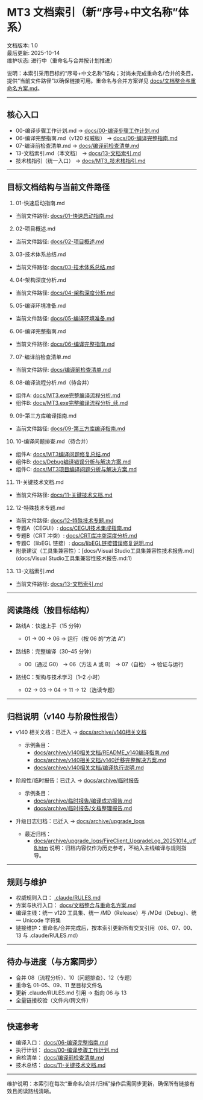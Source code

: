 # MT3 文档索引（新“序号+中文名称”体系）

文档版本: 1.0  
最后更新: 2025-10-14  
维护状态: 进行中（重命名与合并按计划推进）

说明：本索引采用目标的“序号+中文名称”结构；对尚未完成重命名/合并的条目，提供“当前文件路径”以确保链接可用。重命名与合并方案详见 [docs/文档整合与重命名方案.md](docs/文档整合与重命名方案.md:1)。

---

## 核心入口

- 00-编译步骤工作计划.md → [docs/00-编译步骤工作计划.md](docs/00-编译步骤工作计划.md:1)
- 06-编译完整指南.md（v120 权威版） → [docs/06-编译完整指南.md](docs/06-编译完整指南.md:1)
- 07-编译前检查清单.md → [docs/编译前检查清单.md](docs/编译前检查清单.md:1)
- 13-文档索引.md（本文档） → [docs/13-文档索引.md](docs/13-文档索引.md:1)
- 技术栈指引（统一入口） → [docs/MT3_技术栈指引.md](docs/MT3_技术栈指引.md:1)

---

## 目标文档结构与当前文件路径

1) 01-快速启动指南.md  
- 当前文件路径: [docs/01-快速启动指南.md](docs/01-快速启动指南.md:1)

2) 02-项目概述.md  
- 当前文件路径: [docs/02-项目概述.md](docs/02-项目概述.md:1)

3) 03-技术体系总结.md  
- 当前文件路径: [docs/03-技术体系总结.md](docs/03-技术体系总结.md:1)

4) 04-架构深度分析.md  
- 当前文件路径: [docs/04-架构深度分析.md](docs/04-架构深度分析.md:1)

5) 05-编译环境准备.md  
- 当前文件路径: [docs/05-编译环境准备.md](docs/05-编译环境准备.md:1)

6) 06-编译完整指南.md  
- 当前文件路径: [docs/06-编译完整指南.md](docs/06-编译完整指南.md:1)

7) 07-编译前检查清单.md  
- 当前文件路径: [docs/编译前检查清单.md](docs/编译前检查清单.md:1)

8) 08-编译流程分析.md（待合并）  
- 组件A: [docs/MT3.exe完整编译流程分析.md](docs/MT3.exe完整编译流程分析.md:1)  
- 组件B: [docs/MT3.exe完整编译流程分析_续.md](docs/MT3.exe完整编译流程分析_续.md:1)

9) 09-第三方库编译指南.md  
- 当前文件路径: [docs/09-第三方库编译指南.md](docs/09-第三方库编译指南.md:1)

10) 10-编译问题排查.md（待合并）  
- 组件A: [docs/MT3编译问题修复总结.md](docs/MT3编译问题修复总结.md:1)  
- 组件B: [docs/Debug编译错误分析与解决方案.md](docs/Debug编译错误分析与解决方案.md:1)  
- 组件C: [docs/MT3项目编译问题分析与解决方案.md](docs/MT3项目编译问题分析与解决方案.md:1)

11) 11-关键技术文档.md  
- 当前文件路径: [docs/11-关键技术文档.md](docs/11-关键技术文档.md:1)

12) 12-特殊技术专题.md
- 当前文件路径: [docs/12-特殊技术专题.md](docs/12-特殊技术专题.md:1)
- 专题A（CEGUI）: [docs/CEGUI技术集成指南.md](docs/CEGUI技术集成指南.md:1)
- 专题B（CRT 冲突）: [docs/CRT库冲突深度分析.md](docs/CRT库冲突深度分析.md:1)
- 专题C（libEGL 链接）: [docs/libEGL链接错误修复说明.md](docs/libEGL链接错误修复说明.md:1)
- 附录建议（工具集兼容性）：[docs/Visual Studio工具集兼容性技术报告.md](docs/Visual Studio工具集兼容性技术报告.md:1)

13) 13-文档索引.md  
- 当前文件路径: [docs/13-文档索引.md](docs/13-文档索引.md:1)

---

## 阅读路线（按目标结构）

- 路线A：快速上手（15 分钟）
  - 01 → 00 → 06 → 运行（按 06 的“方法 A”）

- 路线B：完整编译（30–45 分钟）
  - 00（通过 G0） → 06（方法 A 或 B） → 07（自检） → 验证与运行

- 路线C：架构与技术学习（1–2 小时）
  - 02 → 03 → 04 → 11 → 12（选读专题）

---

## 归档说明（v140 与阶段性报告）

- v140 相关文档：已迁入 → [docs/archive/v140相关文档](docs/archive/v140相关文档:1)
  - 示例条目：  
    - [docs/archive/v140相关文档/README_v140编译指南.md](docs/archive/v140相关文档/README_v140编译指南.md:1)  
    - [docs/archive/v140相关文档/v140迁移完整解决方案.md](docs/archive/v140相关文档/v140迁移完整解决方案.md:1)  
    - [docs/archive/v140相关文档/编译执行说明.md](docs/archive/v140相关文档/编译执行说明.md:1)

- 阶段性/临时报告：已迁入 → [docs/archive/临时报告](docs/archive/临时报告:1)
  - 示例条目：  
    - [docs/archive/临时报告/编译成功报告.md](docs/archive/临时报告/编译成功报告.md:1)  
    - [docs/archive/临时报告/文档整理报告.md](docs/archive/临时报告/文档整理报告.md:1)

- 升级日志归档：已迁入 → [docs/archive/upgrade_logs](docs/archive/upgrade_logs:1)
  - 最近归档：
    - [docs/archive/upgrade_logs/FireClient_UpgradeLog_20251014_utf8.htm](docs/archive/upgrade_logs/FireClient_UpgradeLog_20251014_utf8.htm:1)
说明：归档内容仅作为历史参考，不纳入主线编译与规则指导。

---

## 规则与维护

- 权威规则入口： [.claude/RULES.md](.claude/RULES.md:1)
- 方案与执行入口： [docs/文档整合与重命名方案.md](docs/文档整合与重命名方案.md:1)
- 编译主线：统一 v120 工具集、统一 /MD（Release）与 /MDd（Debug）、统一 Unicode 字符集
- 链接维护：重命名/合并完成后，按本索引更新所有交叉引用（06、07、00、13 与 .claude/RULES.md）

---

## 待办与进度（与方案同步）

- 合并 08（流程分析）、10（问题排查）、12（专题）
- 重命名 01–05、09、11 至目标文件名
- 更新 .claude/RULES.md 引用 → 指向 06 与 13
- 全量链接校验（文件内/跨文件）

---

## 快速参考

- 编译入口： [docs/06-编译完整指南.md](docs/06-编译完整指南.md:1)
- 执行计划： [docs/00-编译步骤工作计划.md](docs/00-编译步骤工作计划.md:1)
- 自检清单： [docs/编译前检查清单.md](docs/编译前检查清单.md:1)
- 技术总结： [docs/11-关键技术文档.md](docs/11-关键技术文档.md:1)

---

维护说明：本索引在每次“重命名/合并/归档”操作后需同步更新，确保所有链接有效且阅读路线清晰。